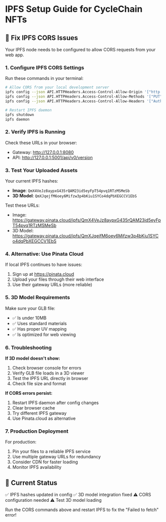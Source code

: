 # IPFS Setup Guide for CycleChain NFTs

## 🔧 Fix IPFS CORS Issues

Your IPFS node needs to be configured to allow CORS requests from your web app.

### 1. Configure IPFS CORS Settings

Run these commands in your terminal:

```bash
# Allow CORS from your local development server
ipfs config --json API.HTTPHeaders.Access-Control-Allow-Origin '["http://localhost:3000", "http://127.0.0.1:3000"]'
ipfs config --json API.HTTPHeaders.Access-Control-Allow-Methods '["PUT", "POST", "GET"]'
ipfs config --json API.HTTPHeaders.Access-Control-Allow-Headers '["Authorization", "Content-Type"]'

# Restart IPFS daemon
ipfs shutdown
ipfs daemon
```

### 2. Verify IPFS is Running

Check these URLs in your browser:
- Gateway: http://127.0.0.1:8080
- API: http://127.0.0.1:5001/api/v0/version

### 3. Test Your Uploaded Assets

Your current IPFS hashes:
- **Image**: `QmX4VeJz8aypxG435rQAM23id5eyFpT54pvq1RTzMSMeSb`
- **3D Model**: `QmXJqejfM6oey6Mifzw3p4bKiu1SYCo4dqPbXEGCCV1EbS`

Test these URLs:
- Image: https://gateway.pinata.cloud/ipfs/QmX4VeJz8aypxG435rQAM23id5eyFpT54pvq1RTzMSMeSb
- 3D Model: https://gateway.pinata.cloud/ipfs/QmXJqejfM6oey6Mifzw3p4bKiu1SYCo4dqPbXEGCCV1EbS

### 4. Alternative: Use Pinata Cloud

If local IPFS continues to have issues:

1. Sign up at https://pinata.cloud
2. Upload your files through their web interface
3. Use their gateway URLs (more reliable)

### 5. 3D Model Requirements

Make sure your GLB file:
- ✅ Is under 10MB
- ✅ Uses standard materials
- ✅ Has proper UV mapping
- ✅ Is optimized for web viewing

### 6. Troubleshooting

**If 3D model doesn't show:**
1. Check browser console for errors
2. Verify GLB file loads in a 3D viewer
3. Test the IPFS URL directly in browser
4. Check file size and format

**If CORS errors persist:**
1. Restart IPFS daemon after config changes
2. Clear browser cache
3. Try different IPFS gateway
4. Use Pinata.cloud as alternative

### 7. Production Deployment

For production:
1. Pin your files to a reliable IPFS service
2. Use multiple gateway URLs for redundancy
3. Consider CDN for faster loading
4. Monitor IPFS availability

## 🎯 Current Status

✅ IPFS hashes updated in config
✅ 3D model integration fixed
⚠️ CORS configuration needed
⚠️ Test 3D model loading

Run the CORS commands above and restart IPFS to fix the "Failed to fetch" error!
